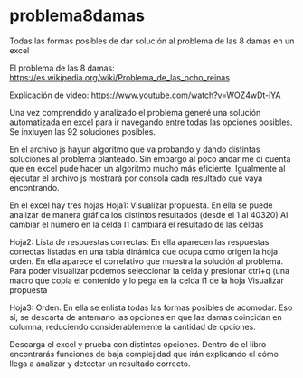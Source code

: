 # problema8damas
Todas las formas posibles de dar solución al problema de las 8 damas en un excel

El problema de las 8 damas:
https://es.wikipedia.org/wiki/Problema_de_las_ocho_reinas

Explicación de video:
https://www.youtube.com/watch?v=WOZ4wDt-iYA

Una vez comprendido y analizado el problema generé una solución automatizada en excel para ir navegando entre todas las opciones posibles. Se inxluyen las 92 soluciones posibles.

En el archivo js hayun algoritmo que va probando y dando distintas soluciones al problema planteado. Sin embargo al poco andar me di cuenta que en excel pude hacer un algoritmo mucho más eficiente. Igualmente al ejecutar el archivo js mostrará por consola cada resultado que vaya encontrando.

En el excel hay tres hojas
Hoja1:  Visualizar propuesta. En ella se puede analizar de manera gráfica los distintos resultados (desde el 1 al 40320) Al cambiar el número en la celda I1 cambiará el resultado de las celdas

Hoja2: Lista de respuestas correctas: En ella aparecen las respuestas correctas listadas en una tabla dinámica que ocupa como origen la hoja orden. En ella aparece el correlativo que muestra la solución al problema. Para poder visualizar podemos seleccionar la celda y presionar ctrl+q (una macro que copia el contenido y lo pega en la celda I1 de la hoja Visualizar propuesta

Hoja3: Orden. En ella se enlista todas las formas posibles de acomodar. Eso sí, se descarta de antemano las opciones en que las damas coincidan en columna, reduciendo considerablemente la cantidad de opciones.

Descarga el excel y prueba con distintas opciones. Dentro de el libro encontrarás funciones de baja complejidad que irán explicando el cómo llega a analizar y detectar un resultado correcto.
